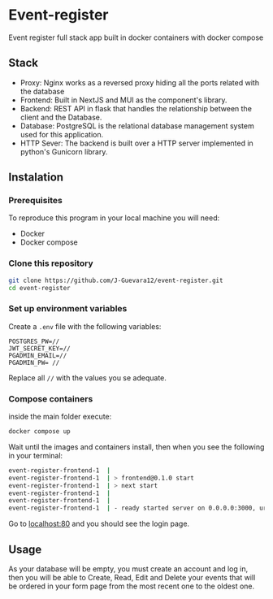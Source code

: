 # Event-register

Event register full stack app built in docker containers with docker compose

## Stack
* Proxy: Nginx works as a reversed proxy hiding all the ports related with the database
* Frontend: Built in NextJS and MUI as the component's library.
* Backend: REST API in flask that handles the relationship between the client and the Database.
* Database: PostgreSQL is the relational database management system used for this application.
* HTTP Sever: The backend is built over a HTTP server implemented in python's Gunicorn library.

## Instalation

### Prerequisites
To reproduce this program in your local machine you will need:
* Docker
* Docker compose

### Clone this repository
```bash
git clone https://github.com/J-Guevara12/event-register.git
cd event-register
```
### Set up environment variables
Create a `.env` file with the following variables:

```
POSTGRES_PW=//
JWT_SECRET_KEY=//
PGADMIN_EMAIL=//
PGADMIN_PW= //
```
Replace all `//` with the values you se adequate.
### Compose containers
inside the main folder execute:
```bash
docker compose up
```

Wait until the images and containers install, then when you see the following in your terminal:
```bash
event-register-frontend-1  | 
event-register-frontend-1  | > frontend@0.1.0 start
event-register-frontend-1  | > next start
event-register-frontend-1  | 
event-register-frontend-1  | 
event-register-frontend-1  | - ready started server on 0.0.0.0:3000, url: http://localhost:3000
```
Go to [localhost:80](http://localhost:80 "localhost:80") and you should see the login page.

## Usage
As your database will be empty, you must create an account and log in, then you will be able to Create, Read, Edit and Delete your events that will be ordered in your form page from the most recent one to the oldest one.

